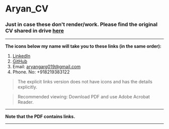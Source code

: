 # Aryan_CV


### Just in case these don't render/work. Please find the original CV shared in drive [here](https://drive.google.com/file/d/1CqiDfEmd6900n1QRN1RterNpoIZ94ICJ/view?usp=sharing)

---

**The icons below my name will take you to these links (in the same order):**
1. [LinkedIn](https://www.linkedin.com/in/aryan-garg-ba511819b/)
2. [GitHub](https://github.com/Aryan-Garg)
3. Email: aryangarg019@gmail.com
4. Phone. No: +918219383122

> The explicit links version does not have icons and has the details explicitly.

> Recommended viewing: Download PDF and use Adobe Acrobat Reader.         

---


**Note that the PDF contains links.**

---


